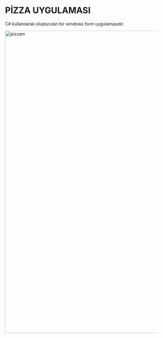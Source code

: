 # PİZZA UYGULAMASI

C# kullanılarak oluşturulan bir windows form uygulamasıdır.

<img width="1488" height="996" alt="pizzam" src="https://github.com/user-attachments/assets/855448fb-9448-48bd-a926-720f8f097671" />
